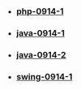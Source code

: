 
- ### [php-0914-1](https://replit.com/@uraoka/php-0914-1)
- ### [java-0914-1](https://replit.com/@uraoka/java-0914-1)
- ### [java-0914-2](https://replit.com/@uraoka/java-0914-2)
- ### [swing-0914-1](https://replit.com/@uraoka/swing-0914-1)
